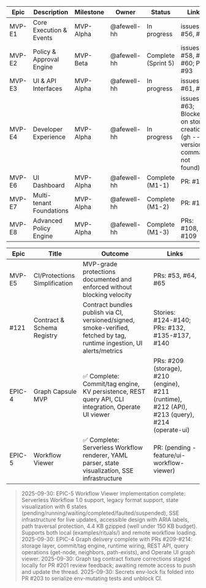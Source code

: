 | Epic   | Description | Milestone  | Owner | Status       | Links           |
|--------|-------------|------------|-------|--------------|-----------------|
| MVP-E1 | Core Execution & Events | MVP-Alpha  | @afewell-hh | In progress  | issues: #56, #57 |
| MVP-E2 | Policy & Approval Engine | MVP-Beta  | @afewell-hh | Complete (Sprint 5) | issues: #58, #59, #60; PR: #93 |
| MVP-E3 | UI & API Interfaces | MVP-Alpha  | @afewell-hh | In progress  | issues: #61, #62 |
| MVP-E4 | Developer Experience | MVP-Alpha  | @afewell-hh | In progress  | issues: #63; Blocked on story creation (gh --version → command not found) |
| MVP-E6 | UI Dashboard | MVP-Alpha  | @afewell-hh | Complete (M1-1) | PR: #105 |
| MVP-E7 | Multi-tenant Foundations | MVP-Alpha  | @afewell-hh | Complete (M1-2) | PR: #107 |
| MVP-E8 | Advanced Policy Engine | MVP-Alpha  | @afewell-hh | Complete (M1-3) | PRs: #108, #109 |

| Epic | Title | Outcome | Links |
|------|-------|---------|-------|
| MVP-E5 | CI/Protections Simplification | MVP-grade protections documented and enforced without blocking velocity | PRs: #53, #64, #65 |
| #121 | Contract & Schema Registry | Contract bundles publish via CI, versioned/signed, smoke-verified, fetched by tag, runtime ingestion, UI alerts/metrics | Stories: #124-#140; PRs: #132, #135-#137, #140 |
| EPIC-4 | Graph Capsule MVP | ✅ Complete: Commit/tag engine, KV persistence, REST query API, CLI integration, Operate UI viewer | PRs: #209 (storage), #210 (engine), #211 (runtime), #212 (API), #213 (query), #214 (operate-ui) |
| EPIC-5 | Workflow Viewer | ✅ Complete: Serverless Workflow renderer, YAML parser, state visualization, SSE infrastructure | PR: (pending - feature/ui-workflow-viewer) |

> 2025-09-30: EPIC-5 Workflow Viewer implementation complete: Serverless Workflow 1.0 support, legacy format support, state visualization with 6 states (pending/running/waiting/completed/faulted/suspended), SSE infrastructure for live updates, accessible design with ARIA labels, path traversal protection, 4.4 KB gzipped (well under 150 KB budget). Supports both local (examples/rituals/) and remote workflow loading.
> 2025-09-30: EPIC-4 Graph delivery complete with PRs #209-#214: storage layer, commit/tag engine, runtime wiring, REST API, query operations (get-node, neighbors, path-exists), and Operate UI graph viewer.
> 2025-09-30: Graph tag contract fixture corrections staged locally for PR #201 review feedback; awaiting remote access to push and update the thread.
> 2025-09-30: Secrets env-lock fix folded into PR #203 to serialize env-mutating tests and unblock CI.
